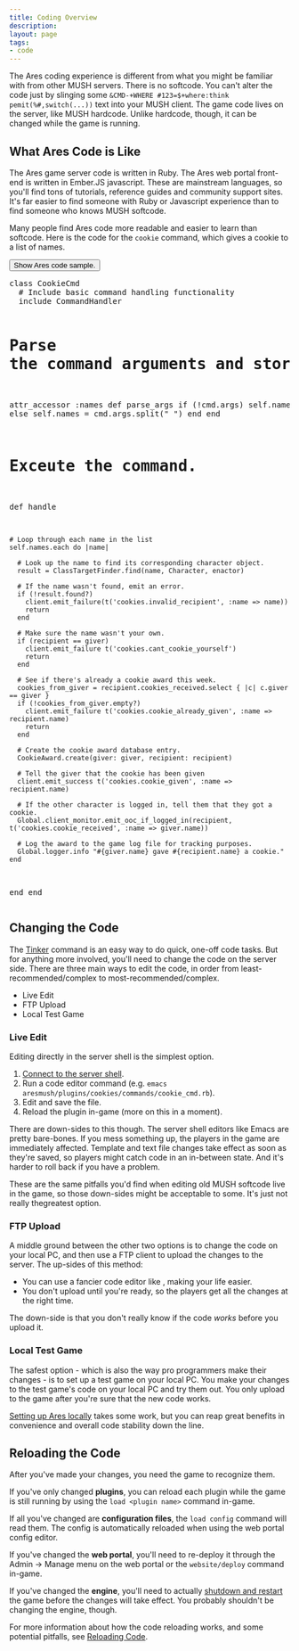 ```yaml
---
title: Coding Overview
description:
layout: page
tags: 
- code
---
```


The Ares coding experience is different from what you might be familiar with from other MUSH servers.  There is no softcode.  You can't alter the code just by slinging some `&CMD-+WHERE #123=$+where:think pemit(%#,switch(...))` text into your MUSH client.  The game code lives on the server, like MUSH hardcode.  Unlike hardcode, though, it can be changed while the game is running. 


## What Ares Code is Like

The Ares game server code is written in Ruby.  The Ares web portal front-end is written in Ember.JS javascript.  These are mainstream languages, so you'll find tons of tutorials, reference guides and community support sites.  It's far easier to find someone with Ruby or Javascript experience than to find someone who knows MUSH softcode.

Many people find Ares code more readable and easier to learn than softcode.   Here is the code for the `cookie` command, which gives a cookie to a list of names.


  <button class="btn btn-primary" type="button" data-toggle="collapse" data-target="#collapseExample" aria-expanded="false" aria-controls="collapseExample">
    Show Ares code sample.
  </button>

<div class="collapse" id="collapseExample">
  <div class="card card-block">
      <pre>
class CookieCmd
  # Include basic command handling functionality
  include CommandHandler
  
  # Parse the command arguments and store them into the 'names' variable.
  attr_accessor :names
  def parse_args
    if (!cmd.args)
      self.names = []
    else
      self.names = cmd.args.split(" ")
    end
  end

  # Exceute the command.
  def handle
  
    # Loop through each name in the list
    self.names.each do |name|

      # Look up the name to find its corresponding character object.
      result = ClassTargetFinder.find(name, Character, enactor)
  
      # If the name wasn't found, emit an error.
      if (!result.found?)
        client.emit_failure(t('cookies.invalid_recipient', :name => name))
        return
      end
  
      # Make sure the name wasn't your own.
      if (recipient == giver)
        client.emit_failure t('cookies.cant_cookie_yourself')
        return
      end
    
      # See if there's already a cookie award this week.
      cookies_from_giver = recipient.cookies_received.select { |c| c.giver == giver }
      if (!cookies_from_giver.empty?)
        client.emit_failure t('cookies.cookie_already_given', :name => recipient.name)
        return
      end
    
      # Create the cookie award database entry.
      CookieAward.create(giver: giver, recipient: recipient)
    
      # Tell the giver that the cookie has been given
      client.emit_success t('cookies.cookie_given', :name => recipient.name)
  
      # If the other character is logged in, tell them that they got a cookie.
      Global.client_monitor.emit_ooc_if_logged_in(recipient,  t('cookies.cookie_received', :name => giver.name))
    
      # Log the award to the game log file for tracking purposes.
      Global.logger.info "#{giver.name} gave #{recipient.name} a cookie."
    end
  end
end
    </pre>
  </div>
</div>

 
## Changing the Code

The [Tinker](/tutorials/code/tinker) command is an easy way to do quick, one-off code tasks.  But for anything more involved, you'll need to change the code on the server side.   There are three main ways to edit the code, in order from least-recommended/complex to most-recommended/complex.

* Live Edit
* FTP Upload
* Local Test Game

### Live Edit

Editing directly in the server shell is the simplest option. 

1. [Connect to the server shell](/tutorials/manage/server-shell).
2. Run a code editor command (e.g. `emacs aresmush/plugins/cookies/commands/cookie_cmd.rb`).
3. Edit and save the file.
4. Reload the plugin in-game (more on this in a moment).

There are down-sides to this though.  The server shell editors like Emacs are pretty bare-bones.  If you mess something up, the players in the game are immediately affected.  Template and text file changes take effect as soon as they're saved, so players might catch code in an in-between state.  And it's harder to roll back if you have a problem.

These are the same pitfalls you'd find when editing old MUSH softcode live in the game, so those down-sides might be acceptable to some.  It's just not really thegreatest option.

### FTP Upload

A middle ground between the other two options is to change the code on your local PC, and then use a FTP client to upload the changes to the server.  The up-sides of this method:

* You can use a fancier code editor like , making your life easier.
* You don't upload until you're ready, so the players get all the changes at the right time.

The down-side is that you don't really know if the code *works* before you upload it.

### Local Test Game

The safest option - which is also the way pro programmers make their changes - is to set up a test game on your local PC.  You make your changes to the test game's code on your local PC and try them out.  You only upload to the game after you're sure that the new code works.

[Setting up Ares locally](/tutorials/code/local-setup) takes some work, but you can reap great benefits in convenience and overall code stability down the line.

## Reloading the Code

After you've made your changes, you need the game to recognize them.

If you've only changed **plugins**, you can reload each plugin while the game is still running by using the `load <plugin name>` command in-game. 

If all you've changed are **configuration files**, the `load config` command will read them.   The config is automatically reloaded when using the web portal config editor.

If you've changed the **web portal**, you'll need to re-deploy it through the Admin -> Manage menu on the web portal or the `website/deploy` command in-game. 

If you've changed the **engine**, you'll need to actually [shutdown and restart](/tutorials/manage/shutdown) the game before the changes will take effect.   You probably shouldn't be changing the engine, though.

For more information about how the code reloading works, and some potential pitfalls, see [Reloading Code](/tutorials/code/reload).